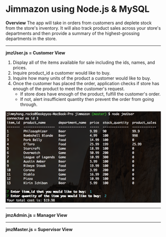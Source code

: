 # Jimmazon using Node.js & MySQL #
**Overview**
The app will take in orders from customers and deplete stock from the store's inventory. It will also track product sales across your store's departments and then provide a summary of the highest-grossing departments in the store.
- - - -
**jmzUser.js = Customer View**
1. Display all of the items available for sale including the ids, names, and prices.
2. Inquire product_id a customer would like to buy.
3. Inquire how many units of the product a customer would like to buy.
4. Once the customer has placed the order, application  checks if store has enough of the product to meet the customer's request.
    * If store does have enough of the product, fulfill the customer's order.
    * If not, alert insufficient quantity then prevent the order from going through.

![picture alt](./preview1.png?raw=true "Preview 1")
- - - -
**jmzAdmin.js = Manager View**
- - - -
**jmzMaster.js = Supervisor View**